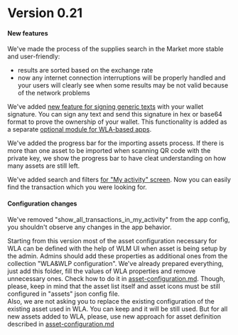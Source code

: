 # Version 0.21

#### New features

We've made the process of the supplies search in the Market more stable and user-friendly:&#x20;

* results are sorted based on the exchange rate
* now any internet connection interruptions will be properly handled and your users will clearly see when some results may be not valid because of the network problems

We've added [new feature for signing generic texts](../how-your-users-interact-with-wla/my-wallet.md) with your wallet signature. You can sign any text and send this signature in hex or base64 format to prove the ownership of your wallet. This functionality is added as a separate [optional module for WLA-based apps](../admin-user-guide/wla-modules.md).

We've added the progress bar for the importing assets process. If there is more than one asset to be imported when scanning QR code with the private key, we show the progress bar to have cleat understanding on how many assets are still left.

We've added search and filters [for "My activity" screen](../how-your-users-interact-with-wla/assets-and-transactions.md#transactions-overview-and-signing-transaction). Now you can easily find the transaction which you were looking for.&#x20;

#### Configuration changes

We've removed "show\_all\_transactions\_in\_my\_activity" from the app config, you shouldn't observe any changes in the app behavior.

Starting from this version most of the asset configuration necessary for WLA can be defined with the help of WLM UI when asset is being setup by the admin. Admins should add these properties as additional ones from the collection "WLA\&WLP configuration". We've already prepared everything, just add this folder, fill the values of WLA properties and remove unnecessary ones. Check how to do it in [asset-configuration.md](../admin-user-guide/app-configuration/asset-configuration.md "mention"). Though, please, keep in mind that the asset list itself and asset icons must be still configured in "assets" json config file.\
Also, we are not asking you to replace the existing configuration of the existing asset used in WLA. You can keep and it will be still used. But for all new assets added to WLA, please, use new approach for asset definition described in [asset-configuration.md](../admin-user-guide/app-configuration/asset-configuration.md "mention")
